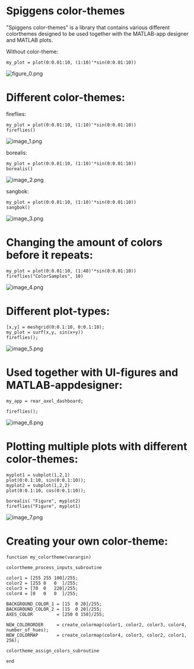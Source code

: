 # Spiggens color-themes
  

"Spiggens color-themes" is a library that contains various different colorthemes designed to be used together with the MATLAB-app designer and MATLAB plots.

  

Without color-theme:

```matlab:Code
my_plot = plot(0:0.01:10, (1:10)'*sin(0:0.01:10))
```

![figure_0.png](https://github.com/spiggen/MATLAB_color_themes/blob/master/Documentation/ouch_my_eyes.png)



# Different color-themes:
  

fireflies:

```matlab:Code
my_plot = plot(0:0.01:10, (1:10)'*sin(0:0.01:10))
fireflies()
```


![image_1.png](https://github.com/spiggen/MATLAB_color_themes/blob/master/Documentation/fireflies_sample.png)

borealis:

```matlab:Code
my_plot = plot(0:0.01:10, (1:10)'*sin(0:0.01:10))
borealis()
```

![image_2.png](https://github.com/spiggen/MATLAB_color_themes/blob/master/Documentation/borealis_sample.png)

sangbok:

```matlab:Code
my_plot = plot(0:0.01:10, (1:10)'*sin(0:0.01:10))
sangbok()
```

  

![image_3.png](https://github.com/spiggen/MATLAB_color_themes/blob/master/Documentation/sangbok_sample.png)

  
  
# Changing the amount of colors before it repeats:

```matlab:Code
my_plot = plot(0:0.01:10, (1:40)'*sin(0:0.01:10))
fireflies("ColorSamples", 10)
```

  

![image_4.png](https://github.com/spiggen/MATLAB_color_themes/blob/master/Documentation/colorsamples_sample.png)

  
# Different plot-types:

```matlab:Code
[x,y] = meshgrid(0:0.1:10, 0:0.1:10);
my_plot = surf(x,y, sin(x+y))
fireflies();
```

  

![image_5.png](https://github.com/spiggen/MATLAB_color_themes/blob/master/Documentation/3dplot_sample.png)

# Used together with UI-figures and MATLAB-appdesigner:

```matlab:Code
my_app = rear_axel_dashboard;

fireflies();

```

![image_6.png](https://github.com/spiggen/MATLAB_color_themes/blob/master/Documentation/Sk%C3%A4rmbild%202023-10-06%20174034.png)

  
  
# Plotting multiple plots with different color-themes:

```matlab:Code
myplot1 = subplot(1,2,1)
plot(0:0.1:10, sin(0:0.1:10));
myplot2 = subplot(1,2,2)
plot(0:0.1:10, cos(0:0.1:10));

borealis( "Figure", myplot2)
fireflies("Figure", myplot1)
```

  
  

![image_7.png](https://github.com/spiggen/MATLAB_color_themes/blob/master/Documentation/Sk%C3%A4rmbild%202023-10-06%20174212.png)

  
  
# Creating your own color-theme:
  

```matlab:Code
function my_colortheme(varargin)

colortheme_process_inputs_subroutine

color1 = [255 255 100]/255;
color2 = [255 0   0  ]/255;
color3 = [70  0   220]/255;
color4 = [0   0   0  ]/255;

BACKGROUND_COLOR_1 = [15  0 20]/255;
BACKGROUND_COLOR_2 = [15  0 20]/255;
AXES_COLOR         = [250 0 150]/255;

NEW_COLORORDER     = create_colormap(color1, color2, color3, color4, number_of_hues);
NEW_COLORMAP       = create_colormap(color4, color3, color2, color1, 256);

colortheme_assign_colors_subroutine

end
```
